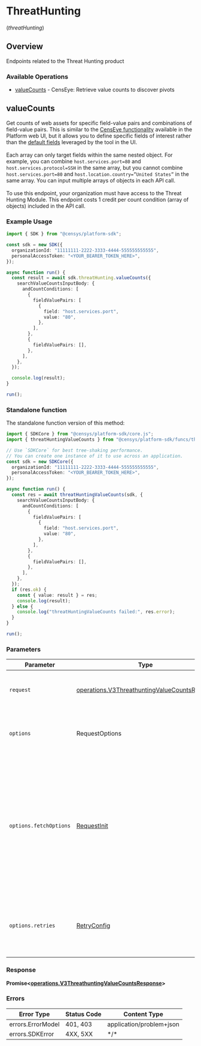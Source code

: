 # ThreatHunting
(*threatHunting*)

## Overview

Endpoints related to the Threat Hunting product

### Available Operations

* [valueCounts](#valuecounts) - CensEye: Retrieve value counts to discover pivots

## valueCounts

Get counts of web assets for specific field-value pairs and combinations of field-value pairs. This is similar to the [CensEye functionality](https://docs.censys.com/docs/platform-threat-hunting-use-censeye-to-build-detections#/) available in the Platform web UI, but it allows you to define specific fields of interest rather than the [default fields](https://docs.censys.com/docs/platform-threat-hunting-use-censeye-to-build-detections#default-pivot-fields) leveraged by the tool in the UI.<br><br>Each array can only target fields within the same nested object. For example, you can combine `host.services.port=80` and `host.services.protocol=SSH` in the same array, but you cannot combine `host.services.port=80` and `host.location.country=”United States”` in the same array. You can input multiple arrays of objects in each API call.<br><br>To use this endpoint, your organization must have access to the Threat Hunting Module. This endpoint costs 1 credit per count condition (array of objects) included in the API call.

### Example Usage

<!-- UsageSnippet language="typescript" operationID="v3-threathunting-value-counts" method="post" path="/v3/threat-hunting/value-counts" -->
```typescript
import { SDK } from "@censys/platform-sdk";

const sdk = new SDK({
  organizationId: "11111111-2222-3333-4444-555555555555",
  personalAccessToken: "<YOUR_BEARER_TOKEN_HERE>",
});

async function run() {
  const result = await sdk.threatHunting.valueCounts({
    searchValueCountsInputBody: {
      andCountConditions: [
        {
          fieldValuePairs: [
            {
              field: "host.services.port",
              value: "80",
            },
          ],
        },
        {
          fieldValuePairs: [],
        },
      ],
    },
  });

  console.log(result);
}

run();
```

### Standalone function

The standalone function version of this method:

```typescript
import { SDKCore } from "@censys/platform-sdk/core.js";
import { threatHuntingValueCounts } from "@censys/platform-sdk/funcs/threatHuntingValueCounts.js";

// Use `SDKCore` for best tree-shaking performance.
// You can create one instance of it to use across an application.
const sdk = new SDKCore({
  organizationId: "11111111-2222-3333-4444-555555555555",
  personalAccessToken: "<YOUR_BEARER_TOKEN_HERE>",
});

async function run() {
  const res = await threatHuntingValueCounts(sdk, {
    searchValueCountsInputBody: {
      andCountConditions: [
        {
          fieldValuePairs: [
            {
              field: "host.services.port",
              value: "80",
            },
          ],
        },
        {
          fieldValuePairs: [],
        },
      ],
    },
  });
  if (res.ok) {
    const { value: result } = res;
    console.log(result);
  } else {
    console.log("threatHuntingValueCounts failed:", res.error);
  }
}

run();
```

### Parameters

| Parameter                                                                                                                                                                      | Type                                                                                                                                                                           | Required                                                                                                                                                                       | Description                                                                                                                                                                    |
| ------------------------------------------------------------------------------------------------------------------------------------------------------------------------------ | ------------------------------------------------------------------------------------------------------------------------------------------------------------------------------ | ------------------------------------------------------------------------------------------------------------------------------------------------------------------------------ | ------------------------------------------------------------------------------------------------------------------------------------------------------------------------------ |
| `request`                                                                                                                                                                      | [operations.V3ThreathuntingValueCountsRequest](../../models/operations/v3threathuntingvaluecountsrequest.md)                                                                   | :heavy_check_mark:                                                                                                                                                             | The request object to use for the request.                                                                                                                                     |
| `options`                                                                                                                                                                      | RequestOptions                                                                                                                                                                 | :heavy_minus_sign:                                                                                                                                                             | Used to set various options for making HTTP requests.                                                                                                                          |
| `options.fetchOptions`                                                                                                                                                         | [RequestInit](https://developer.mozilla.org/en-US/docs/Web/API/Request/Request#options)                                                                                        | :heavy_minus_sign:                                                                                                                                                             | Options that are passed to the underlying HTTP request. This can be used to inject extra headers for examples. All `Request` options, except `method` and `body`, are allowed. |
| `options.retries`                                                                                                                                                              | [RetryConfig](../../lib/utils/retryconfig.md)                                                                                                                                  | :heavy_minus_sign:                                                                                                                                                             | Enables retrying HTTP requests under certain failure conditions.                                                                                                               |

### Response

**Promise\<[operations.V3ThreathuntingValueCountsResponse](../../models/operations/v3threathuntingvaluecountsresponse.md)\>**

### Errors

| Error Type               | Status Code              | Content Type             |
| ------------------------ | ------------------------ | ------------------------ |
| errors.ErrorModel        | 401, 403                 | application/problem+json |
| errors.SDKError          | 4XX, 5XX                 | \*/\*                    |